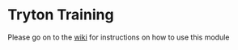 # Tryton Training

Please go on to the [wiki](https://github.com/coopengo/tryton-training/wiki)
for instructions on how to use this module
